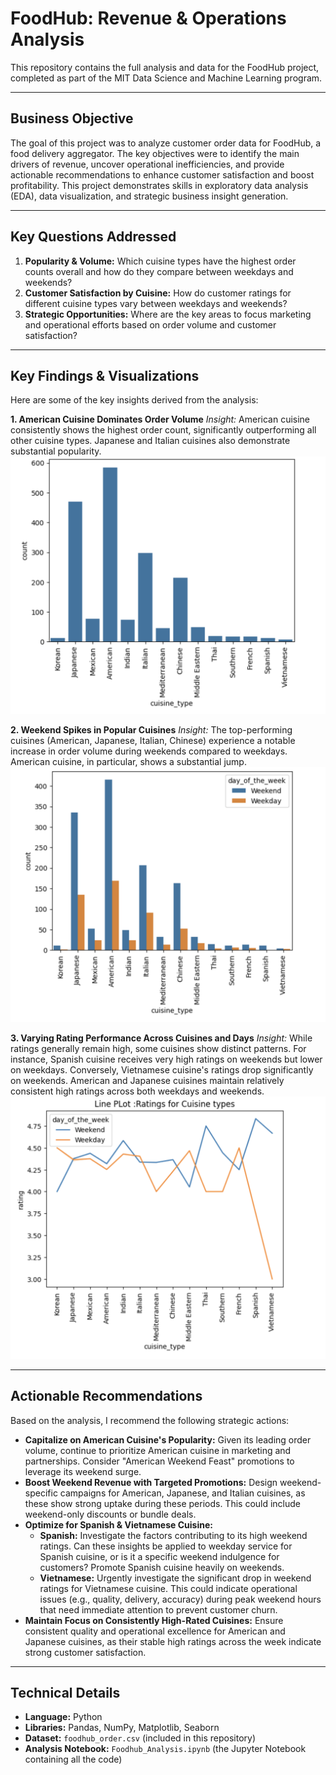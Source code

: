 # FoodHub: Revenue & Operations Analysis

This repository contains the full analysis and data for the FoodHub project, completed as part of the MIT Data Science and Machine Learning program.

---

## Business Objective

The goal of this project was to analyze customer order data for FoodHub, a food delivery aggregator. The key objectives were to identify the main drivers of revenue, uncover operational inefficiencies, and provide actionable recommendations to enhance customer satisfaction and boost profitability. This project demonstrates skills in exploratory data analysis (EDA), data visualization, and strategic business insight generation.

---

## Key Questions Addressed

1.  **Popularity & Volume:** Which cuisine types have the highest order counts overall and how do they compare between weekdays and weekends?
2.  **Customer Satisfaction by Cuisine:** How do customer ratings for different cuisine types vary between weekdays and weekends?
3.  **Strategic Opportunities:** Where are the key areas to focus marketing and operational efforts based on order volume and customer satisfaction?

---

## Key Findings & Visualizations

Here are some of the key insights derived from the analysis:

**1. American Cuisine Dominates Order Volume**
*Insight:* American cuisine consistently shows the highest order count, significantly outperforming all other cuisine types. Japanese and Italian cuisines also demonstrate substantial popularity.
<img src="./visualizations/Cuisine Type vs Order Count.png" alt="Cuisine Type vs Order Count"/>

**2. Weekend Spikes in Popular Cuisines**
*Insight:* The top-performing cuisines (American, Japanese, Italian, Chinese) experience a notable increase in order volume during weekends compared to weekdays. American cuisine, in particular, shows a substantial jump.
<img src="./visualizations/Cuisine Type vs Order Count vs Day of the Week.png" alt="Cuisine Type vs Order Count vs Day of the Week"/>

**3. Varying Rating Performance Across Cuisines and Days**
*Insight:* While ratings generally remain high, some cuisines show distinct patterns. For instance, Spanish cuisine receives very high ratings on weekends but lower on weekdays. Conversely, Vietnamese cuisine's ratings drop significantly on weekends. American and Japanese cuisines maintain relatively consistent high ratings across both weekdays and weekends.
<img src="./visualizations/Line Plot: Ratings for Cuisine Types.png" alt="Line Plot: Ratings for Cuisine Types"/>

---

## Actionable Recommendations

Based on the analysis, I recommend the following strategic actions:

* **Capitalize on American Cuisine's Popularity:** Given its leading order volume, continue to prioritize American cuisine in marketing and partnerships. Consider "American Weekend Feast" promotions to leverage its weekend surge.
* **Boost Weekend Revenue with Targeted Promotions:** Design weekend-specific campaigns for American, Japanese, and Italian cuisines, as these show strong uptake during these periods. This could include weekend-only discounts or bundle deals.
* **Optimize for Spanish & Vietnamese Cuisine:**
    * **Spanish:** Investigate the factors contributing to its high weekend ratings. Can these insights be applied to weekday service for Spanish cuisine, or is it a specific weekend indulgence for customers? Promote Spanish cuisine heavily on weekends.
    * **Vietnamese:** Urgently investigate the significant drop in weekend ratings for Vietnamese cuisine. This could indicate operational issues (e.g., quality, delivery, accuracy) during peak weekend hours that need immediate attention to prevent customer churn.
* **Maintain Focus on Consistently High-Rated Cuisines:** Ensure consistent quality and operational excellence for American and Japanese cuisines, as their stable high ratings across the week indicate strong customer satisfaction.

---

## Technical Details

* **Language:** Python
* **Libraries:** Pandas, NumPy, Matplotlib, Seaborn
* **Dataset:** `foodhub_order.csv` (included in this repository)
* **Analysis Notebook:** `Foodhub_Analysis.ipynb` (the Jupyter Notebook containing all the code)
